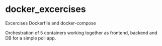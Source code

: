# docker_excercises
Excercises Dockerfile and docker-compose

Orchestration of 5 containers working together as frontend, backend and DB for a simple poll app.
